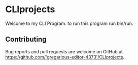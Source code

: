 # CLIprojects

Welcome to my CLI Program. to run this program run bin/run.






## Contributing

Bug reports and pull requests are welcome on GitHub at https://github.com/'gregarious-editor-4373'/CLIprojects.
